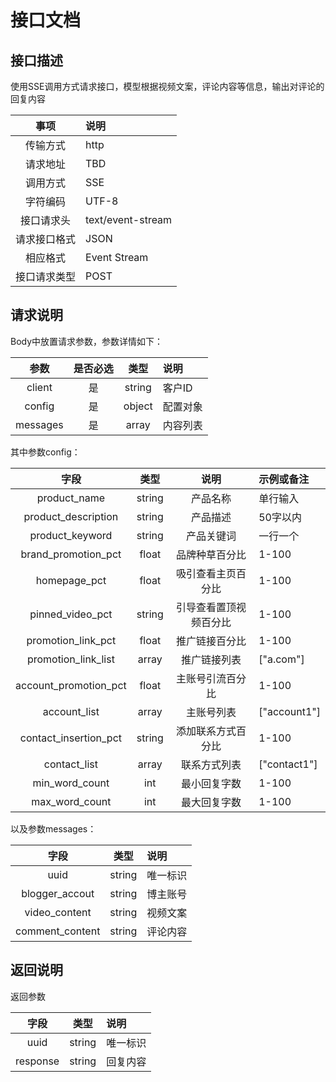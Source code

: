 # 接口文档

## 接口描述

使用SSE调用方式请求接口，模型根据视频文案，评论内容等信息，输出对评论的回复内容

|   事项   | 说明                |
|:------:|:------------------|
|  传输方式  | http              |
|  请求地址  | TBD               |
|  调用方式  | SSE               |
|  字符编码  | UTF-8             |
| 接口请求头  | text/event-stream |
| 请求接口格式 | JSON              |
|  相应格式  | Event Stream      |
| 接口请求类型 | POST              |

## 请求说明

Body中放置请求参数，参数详情如下：

|    参数    | 是否必选 |   类型   | 说明   |
|:--------:|:----:|:------:|:-----|
|  client  |  是   | string | 客户ID |
|  config  |  是   | object | 配置对象 |
| messages |  是   | array  | 内容列表 |

其中参数config：

|          字段           |   类型   |     说明      | 示例或备注        |
|:---------------------:|:------:|:-----------:|:-------------|
|     product_name      | string |    产品名称     | 单行输入         |
|  product_description  | string |    产品描述     | 50字以内        |
|    product_keyword    | string |    产品关键词    | 一行一个         |
|  brand_promotion_pct  | float  |   品牌种草百分比   | 1-100        |
|     homepage_pct      | float  |  吸引查看主页百分比  | 1-100        |
|   pinned_video_pct    | string | 引导查看置顶视频百分比 | 1-100        |
|  promotion_link_pct   | float  |   推广链接百分比   | 1-100        |
|  promotion_link_list  | array  |   推广链接列表    | ["a.com"]    |
| account_promotion_pct | float  |  主账号引流百分比   | 1-100        |
|     account_list      | array  |    主账号列表    | ["account1"] |
| contact_insertion_pct | string |  添加联系方式百分比  | 1-100        |
|     contact_list      | array  |   联系方式列表    | ["contact1"] |
|    min_word_count     |  int   |   最小回复字数    | 1-100        |
|    max_word_count     |  int   |   最大回复字数    | 1-100        |

以及参数messages：

|       字段        |   类型   | 说明   |
|:---------------:|:------:|:-----|
|      uuid       | string | 唯一标识 |
| blogger_accout  | string | 博主账号 |
|  video_content  | string | 视频文案 |
| comment_content | string | 评论内容 |

## 返回说明

返回参数

|    字段    |   类型   | 说明   |
|:--------:|:------:|:-----|
|   uuid   | string | 唯一标识 |
| response | string | 回复内容 |
